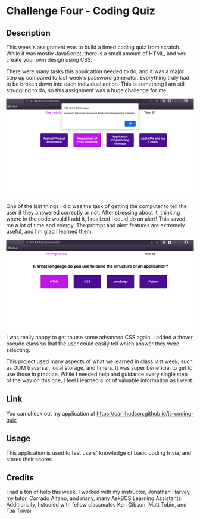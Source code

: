 # Challenge Four - Coding Quiz

## Description
This week's assignment was to build a timed coding quiz from scratch. While it was mostly JavaScript, there is a small amount of HTML, and you create your own design using CSS.

There were many tasks this application needed to do, and it was a major step up compared to last week's password generator. Everything truly had to be broken down into each individual action. This is something I am still struggling to do, so this assignment was a huge challenge for me.

![Alt text](./assets/alert.png)

One of the last things I did was the task of getting the computer to tell the user if they answered correctly or not. After stressing about it, thinking where in the code would I add it, I realized I could do an alert! This saved me a lot of time and energy. The prompt and alert features are extremely useful, and I'm glad I learned them.

![Alt text](./assets/hover.png)

I was really happy to get to use some advanced CSS again. I added a :hover pseudo class so that the user could easily tell which answer they were selecting.

This project used many aspects of what we learned in class last week, such as DOM traversal, local storage, and timers. It was super beneficial to get to use those in practice. While I needed help and guidance every single step of the way on this one, I feel I learned a lot of valuable information as I went. 

## Link
You can check out my application at https://carlihudson.github.io/js-coding-quiz

## Usage
This application is used to test users' knowledge of basic coding trivia, and stores their scores

## Credits
I had a ton of help this week. I worked with my instructor, Jonathan Harvey, my tutor, Corrado Alfano, and many, many AskBCS Learning Assistants. Additionally, I studied with fellow classmates Ken Gibson, Matt Tobin, and Tua Tuivai.